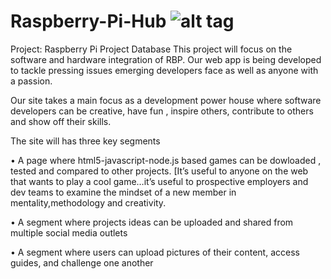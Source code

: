 # Raspberry-Pi-Hub    ![alt tag](http://https://www.google.com/url?sa=i&rct=j&q=&esrc=s&source=images&cd=&cad=rja&uact=8&ved=0ahUKEwjy04364dnMAhXIMz4KHYwrBCYQjRwIBw&url=https%3A%2F%2Fen.wikipedia.org%2Fwiki%2FFile%3ARaspberry_Pi_Logo.svg&psig=AFQjCNH5B9xofCGvwIwxy-gxTn38ZcdwAA&ust=1463322151697630)



Project: Raspberry Pi Project Database
This project will focus on the software and hardware integration of RBP. Our web app is being developed to tackle pressing issues emerging developers face as well as anyone with a passion.

Our site takes a main focus as a development power house where software developers can be creative, have fun , inspire others, contribute to others and show off their skills.

The site will has three key segments

•  A page where html5-javascript-node.js based games can be dowloaded , tested and compared to other projects. [It’s useful to anyone on the web that wants to play a cool game…it’s useful to prospective employers and dev teams to examine the mindset of a new member in mentality,methodology and creativity.

• A segment where projects ideas can be uploaded and shared from multiple social media outlets


• A segment where users can upload pictures of their content, access guides, and challenge one another
